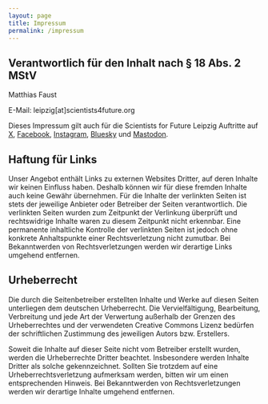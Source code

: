 ```yaml
---
layout: page
title: Impressum
permalink: /impressum
---
```


## Verantwortlich für den Inhalt nach § 18 Abs. 2 MStV


Matthias Faust

E-Mail: leipzig[at]scientists4future.org<br/>

Dieses Impressum gilt auch für die Scientists for Future Leipzig Auftritte auf [X](https://x.com/S4F_Leipzig), [Facebook](https://www.facebook.com/scientists4futureLeipzig/), [Instagram](https://www.instagram.com/s4f_le/), [Bluesky](https://bsky.app/profile/s4f-leipzig.bsky.social) und [Mastodon](https://mastodir.de/profile/@s4f_le@climatejustice.global).

## Haftung für Links
Unser Angebot enthält Links zu externen Websites Dritter, auf deren Inhalte wir keinen Einfluss haben. Deshalb können wir für diese fremden Inhalte auch keine Gewähr übernehmen. Für die Inhalte der verlinkten Seiten ist stets der jeweilige Anbieter oder Betreiber der Seiten verantwortlich. Die verlinkten Seiten wurden zum Zeitpunkt der Verlinkung überprüft und rechtswidrige Inhalte waren zu diesem Zeitpunkt nicht erkennbar. Eine permanente inhaltliche Kontrolle der verlinkten Seiten ist jedoch ohne konkrete Anhaltspunkte einer Rechtsverletzung nicht zumutbar. Bei Bekanntwerden von Rechtsverletzungen werden wir derartige Links umgehend entfernen.

## Urheberrecht
Die durch die Seitenbetreiber erstellten Inhalte und Werke auf diesen Seiten unterliegen dem deutschen Urheberrecht. Die Vervielfältigung, Bearbeitung, Verbreitung und jede Art der Verwertung außerhalb der Grenzen des Urheberrechtes und der verwendeten Creative Commons Lizenz bedürfen der schriftlichen Zustimmung des jeweiligen Autors bzw. Erstellers.

Soweit die Inhalte auf dieser Seite nicht vom Betreiber erstellt wurden, werden die Urheberrechte Dritter beachtet. Insbesondere werden Inhalte Dritter als solche gekennzeichnet. Sollten Sie trotzdem auf eine Urheberrechtsverletzung aufmerksam werden, bitten wir um einen entsprechenden Hinweis. Bei Bekanntwerden von Rechtsverletzungen werden wir derartige Inhalte umgehend entfernen.
